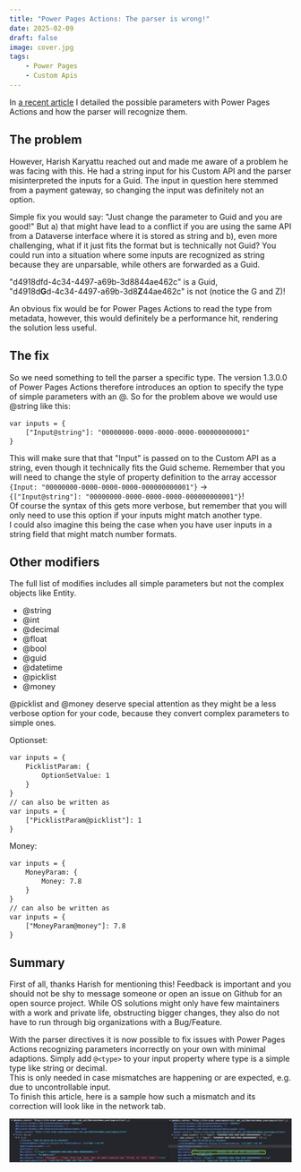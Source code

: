 ```yaml
---
title: "Power Pages Actions: The parser is wrong!"
date: 2025-02-09
draft: false
image: cover.jpg
tags: 
    - Power Pages
    - Custom Apis
---
```


In [a recent article](/post/power-pages/custom-api-parameters/) I detailed the possible parameters with Power Pages Actions and how the parser will recognize them. 

## The problem
However, Harish Karyattu reached out and made me aware of a problem he was facing with this. He had a string input for his Custom API and the parser misinterpreted the inputs for a Guid. The input in question here stemmed from a payment gateway, so changing the input was definitely not an option.

Simple fix you would say: "Just change the parameter to Guid and you are good!" But a) that might have lead to a conflict if you are using the same API from a Dataverse interface where it is stored as string and b), even more challenging, what if it just fits the format but is technically not Guid? You could run into a situation where some inputs are recognized as string because they are unparsable, while others are forwarded as a Guid.

"d4918dfd-4c34-4497-a69b-3d8844ae462c" is a Guid,  
"d4918d**G**d-4c34-4497-a69b-3d8**Z**44ae462c" is not (notice the G and Z)!

An obvious fix would be for Power Pages Actions to read the type from metadata, however, this would definitely be a performance hit, rendering the solution less useful.

## The fix
So we need something to tell the parser a specific type. The version 1.3.0.0 of Power Pages Actions therefore introduces an option to specify the type of simple parameters with an @. So for the problem above we would use @string like this:
``` JS
var inputs = {
    ["Input@string"]: "00000000-0000-0000-0000-000000000001"
}
```
This will make sure that that "Input" is passed on to the Custom API as a string, even though it technically fits the Guid scheme. 
Remember that you will need to change the style of property definition to the array accessor  
`{Input: "00000000-0000-0000-0000-000000000001"}` ->  
`{["Input@string"]: "00000000-0000-0000-0000-000000000001"}`!  
Of course the syntax of this gets more verbose, but remember that you will only need to use this option if your inputs might match another type.  
I could also imagine this being the case when you have user inputs in a string field that might match number formats.

## Other modifiers
The full list of modifies includes all simple parameters but not the complex objects like Entity.
- @string
- @int
- @decimal
- @float
- @bool
- @guid
- @datetime
- @picklist
- @money

@picklist and @money deserve special attention as they might be a less verbose option for your code, because they convert complex parameters to simple ones. 

Optionset:
```JS
var inputs = {
    PicklistParam: {
        OptionSetValue: 1
    }
}
// can also be written as
var inputs = {
    ["PicklistParam@picklist"]: 1
}
```

Money:
```JS
var inputs = {
    MoneyParam: {
        Money: 7.8
    }
}
// can also be written as
var inputs = {
    ["MoneyParam@money"]: 7.8
}
```

## Summary
First of all, thanks Harish for mentioning this! Feedback is important and you should not be shy to message someone or open an issue on Github for an open source project. While OS solutions might only have few maintainers with a work and private life, obstructing bigger changes, they also do not have to run through big organizations with a Bug/Feature.

With the parser directives it is now possible to fix issues with Power Pages Actions recognizing parameters incorrectly on your own with minimal adaptions. Simply add `@<type>` to your input property where type is a simple type like string or decimal.  
This is only needed in case mismatches are happening or are expected, e.g. due to uncontrollable input.  
To finish this article, here is a sample how such a mismatch and its correction will look like in the network tab.

![](cover.jpg)